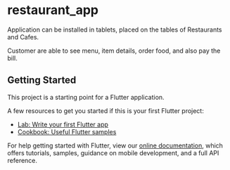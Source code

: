 # restaurant_app

Application can be installed in tablets, placed on the tables of Restaurants and Cafes.

Customer are able to see menu, item details, order food, and also pay the bill.

## Getting Started

This project is a starting point for a Flutter application.





A few resources to get you started if this is your first Flutter project:

- [Lab: Write your first Flutter app](https://flutter.dev/docs/get-started/codelab)
- [Cookbook: Useful Flutter samples](https://flutter.dev/docs/cookbook)

For help getting started with Flutter, view our
[online documentation](https://flutter.dev/docs), which offers tutorials,
samples, guidance on mobile development, and a full API reference.
